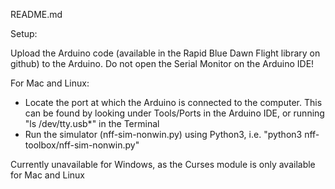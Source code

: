 README.md

Setup:

Upload the Arduino code (available in the Rapid Blue Dawn Flight library on github) to the Arduino. Do not open the Serial Monitor on the Arduino IDE!

For Mac and Linux:
- Locate the port at which the Arduino is connected to the computer. This can be found by looking under Tools/Ports in the Arduino IDE, or running "ls /dev/tty.usb*" in the Terminal
- Run the simulator (nff-sim-nonwin.py) using Python3, i.e. "python3 nff-toolbox/nff-sim-nonwin.py"

Currently unavailable for Windows, as the Curses module is only available for Mac and Linux



